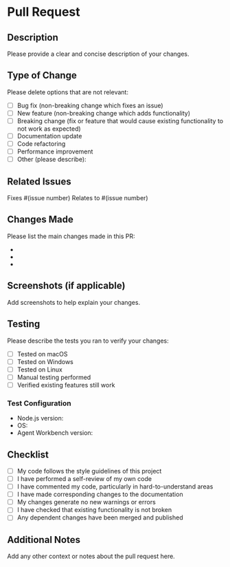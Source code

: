 # Pull Request

## Description

Please provide a clear and concise description of your changes.

## Type of Change

Please delete options that are not relevant:

- [ ] Bug fix (non-breaking change which fixes an issue)
- [ ] New feature (non-breaking change which adds functionality)
- [ ] Breaking change (fix or feature that would cause existing functionality to not work as expected)
- [ ] Documentation update
- [ ] Code refactoring
- [ ] Performance improvement
- [ ] Other (please describe):

## Related Issues

Fixes #(issue number)
Relates to #(issue number)

## Changes Made

Please list the main changes made in this PR:

-
-
-

## Screenshots (if applicable)

Add screenshots to help explain your changes.

## Testing

Please describe the tests you ran to verify your changes:

- [ ] Tested on macOS
- [ ] Tested on Windows
- [ ] Tested on Linux
- [ ] Manual testing performed
- [ ] Verified existing features still work

### Test Configuration

- Node.js version:
- OS:
- Agent Workbench version:

## Checklist

- [ ] My code follows the style guidelines of this project
- [ ] I have performed a self-review of my own code
- [ ] I have commented my code, particularly in hard-to-understand areas
- [ ] I have made corresponding changes to the documentation
- [ ] My changes generate no new warnings or errors
- [ ] I have checked that existing functionality is not broken
- [ ] Any dependent changes have been merged and published

## Additional Notes

Add any other context or notes about the pull request here.

